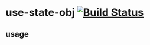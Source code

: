 # use-state-obj [![Build Status](https://travis-ci.org/a-x-/use-state-obj.svg?branch=master)](https://travis-ci.org/a-x-/use-state-obj)



## usage

